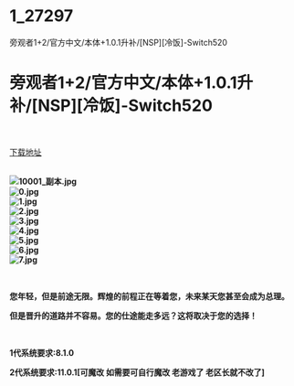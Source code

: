 # 1_27297
旁观者1+2/官方中文/本体+1.0.1升补/[NSP][冷饭]-Switch520
# 旁观者1+2/官方中文/本体+1.0.1升补/[NSP][冷饭]-Switch520
 <br/></br>
[下载地址](https://www.switch520.cc/article/27297 "下载地址")
<br/></br>

<p><strong><img title="10001_副本.jpg" src="https://www.switch520.cc/muke_img/2022_02_20_07843504748e9.jpg" alt="10001_副本.jpg"></strong><br>
<strong><img title="0.jpg" src="https://www.switch520.cc/muke_img/2022_02_20_f9d7ced2322a0.jpg" alt="0.jpg"></strong><br>
<strong><img title="1.jpg" src="https://www.switch520.cc/muke_img/2022_02_20_942d0622c53c5.jpg" alt="1.jpg"></strong><br>
<strong><img title="2.jpg" src="https://www.switch520.cc/muke_img/2022_02_20_4c0d2c342aede.jpg" alt="2.jpg"></strong><br>
<strong><img title="3.jpg" src="https://www.switch520.cc/muke_img/2022_02_20_35154b750360d.jpg" alt="3.jpg"></strong><br>
<strong><img title="4.jpg" src="https://www.switch520.cc/muke_img/2022_02_20_d2d36b65497f1.jpg" alt="4.jpg"></strong><br>
<strong><img title="5.jpg" src="https://www.switch520.cc/muke_img/2022_02_20_a56ca543ecd7c.jpg" alt="5.jpg"></strong><br>
<strong><img title="6.jpg" src="https://www.switch520.cc/muke_img/2022_02_20_896d92a591e16.jpg" alt="6.jpg"></strong><br>
<strong><img title="7.jpg" src="https://www.switch520.cc/muke_img/2022_02_20_b790db6b3c6a3.jpg" alt="7.jpg"></strong></p>
<p>&nbsp;</p>
<p><strong>您年轻，但是前途无限。辉煌的前程正在等着您，未来某天您甚至会成为总理。</strong></p>
<p><strong>但是晋升的道路并不容易。您的仕途能走多远？这将取决于您的选择！</strong></p>
<p>&nbsp;</p>
<p><strong>1代系统要求:8.1.0</strong></p>
<p><strong>2代系统要求:11.0.1[可魔改 如需要可自行魔改 老游戏了 老区长就不改了]</strong></p>
<p>&nbsp;</p>
<p>&nbsp;</p>



<p>&nbsp;</p>
